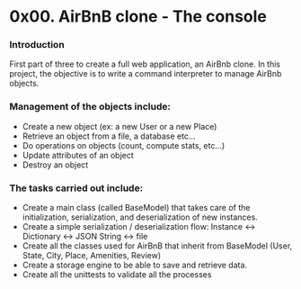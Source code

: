 # 0x00. AirBnB clone - The console

### Introduction
First part of three to create a full web application, an AirBnb clone. In this project, the objective is to write a command interpreter to manage AirBnb objects.

### Management of the objects include:

*    Create a new object (ex: a new User or a new Place)
*    Retrieve an object from a file, a database etc…
*    Do operations on objects (count, compute stats, etc…)
*    Update attributes of an object
*    Destroy an object

### The tasks carried out include:

*    Create a main class (called BaseModel) that takes care of the initialization, serialization, and deserialization of new instances.
*    Create a simple serialization / deserialization flow: Instance <-> Dictionary <-> JSON String <-> file
*    Create all the classes used for AirBnB that inherit from BaseModel (User, State, City, Place, Amenities, Review)
*    Create a storage engine to be able to save and retrieve data.
*    Create all the unittests to validate all the processes
